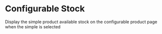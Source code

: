 # Configurable Stock

Display the simple product available stock on the configurable product page when the simple is selected
